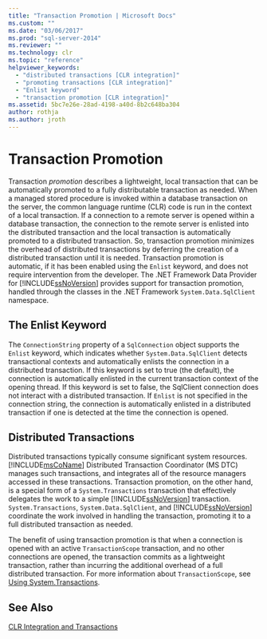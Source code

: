 ```yaml
---
title: "Transaction Promotion | Microsoft Docs"
ms.custom: ""
ms.date: "03/06/2017"
ms.prod: "sql-server-2014"
ms.reviewer: ""
ms.technology: clr
ms.topic: "reference"
helpviewer_keywords: 
  - "distributed transactions [CLR integration]"
  - "promoting transactions [CLR integration]"
  - "Enlist keyword"
  - "transaction promotion [CLR integration]"
ms.assetid: 5bc7e26e-28ad-4198-a40d-8b2c648ba304
author: rothja
ms.author: jroth
---
```

# Transaction Promotion
  Transaction *promotion* describes a lightweight, local transaction that can be automatically promoted to a fully distributable transaction as needed. When a managed stored procedure is invoked within a database transaction on the server, the common language runtime (CLR) code is run in the context of a local transaction.  If a connection to a remote server is opened within a database transaction, the connection to the remote server is enlisted into the distributed transaction and the local transaction is automatically promoted to a distributed transaction. So, transaction promotion minimizes the overhead of distributed transactions by deferring the creation of a distributed transaction until it is needed. Transaction promotion is automatic, if it has been enabled using the `Enlist` keyword, and does not require intervention from the developer. The .NET Framework Data Provider for [!INCLUDE[ssNoVersion](../../includes/ssnoversion-md.md)] provides support for transaction promotion, handled through the classes in the .NET Framework `System.Data.SqlClient` namespace.  
  
## The Enlist Keyword  
 The `ConnectionString` property of a `SqlConnection` object supports the `Enlist` keyword, which indicates whether `System.Data.SqlClient` detects transactional contexts and automatically enlists the connection in a distributed transaction. If this keyword is set to true (the default), the connection is automatically enlisted in the current transaction context of the opening thread. If this keyword is set to false, the SqlClient connection does not interact with a distributed transaction. If `Enlist` is not specified in the connection string, the connection is automatically enlisted in a distributed transaction if one is detected at the time the connection is opened.  
  
## Distributed Transactions  
 Distributed transactions typically consume significant system resources. [!INCLUDE[msCoName](../../includes/msconame-md.md)] Distributed Transaction Coordinator (MS DTC) manages such transactions, and integrates all of the resource managers accessed in these transactions. Transaction promotion, on the other hand, is a special form of a `System.Transactions` transaction that effectively delegates the work to a simple [!INCLUDE[ssNoVersion](../../includes/ssnoversion-md.md)] transaction. `System.Transactions`, `System.Data.SqlClient`, and [!INCLUDE[ssNoVersion](../../includes/ssnoversion-md.md)] coordinate the work involved in handling the transaction, promoting it to a full distributed transaction as needed.  
  
 The benefit of using transaction promotion is that when a connection is opened with an active `TransactionScope` transaction, and no other connections are opened, the transaction commits as a lightweight transaction, rather than incurring the additional overhead of a full distributed transaction. For more information about `TransactionScope`, see [Using System.Transactions](../native-client-ole-db-transactions/transactions.md).  
  
## See Also  
 [CLR Integration and Transactions](clr-integration-and-transactions.md)  
  
  

